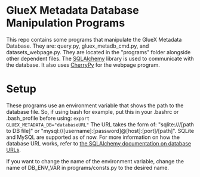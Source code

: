 # GlueX Metadata Database Manipulation Programs
This repo contains some programs that manipulate the GlueX Metadata Database. They are: query.py, gluex_metadb_cmd.py, and datasets_webpage.py. They are located in the 
"programs" folder alongside other dependent files. The <a href="http://sqlalchemy.org">SQLAlchemy</a> library is used to communicate with the database. It also uses <a href="http://cherrypy.org">CherryPy</a> for the webpage program.
# Setup 
These programs use an environment variable that shows the path to the database file. So, if using bash for example, put this in your .bashrc or .bash_profile before using:
<code>export GLUEX_METADATA_DB="databaseURL"</code> The URL takes the form of: "sqlite:///[path to DB file]" or "mysql://[username]:[password]@[host]:[port]/[path]".
SQLite and MySQL are supported as of now. 
For more information on how the database URL works, refer to <a href="http://docs.sqlalchemy.org/en/latest/core/engines.html#database-urls">the SQLAlchemy documentation on database URLs</a>.

If you want to change the name of the environment variable, change the name of DB_ENV_VAR in programs/consts.py to the desired name.

